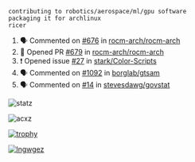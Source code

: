 ```
contributing to robotics/aerospace/ml/gpu software
packaging it for archlinux
ricer
```

<!--START_SECTION:activity-->
1. 🗣 Commented on [#676](https://github.com/rocm-arch/rocm-arch/issues/676) in [rocm-arch/rocm-arch](https://github.com/rocm-arch/rocm-arch)
2. 💪 Opened PR [#679](https://github.com/rocm-arch/rocm-arch/pull/679) in [rocm-arch/rocm-arch](https://github.com/rocm-arch/rocm-arch)
3. ❗️ Opened issue [#27](https://github.com/stark/Color-Scripts/issues/27) in [stark/Color-Scripts](https://github.com/stark/Color-Scripts)
4. 🗣 Commented on [#1092](https://github.com/borglab/gtsam/issues/1092) in [borglab/gtsam](https://github.com/borglab/gtsam)
5. 🗣 Commented on [#14](https://github.com/stevesdawg/govstat/issues/14) in [stevesdawg/govstat](https://github.com/stevesdawg/govstat)
<!--END_SECTION:activity-->


![statz](https://github-readme-stats.vercel.app/api?username=acxz&include_all_commits=true&show_icons=true)

<p><img align="center" src="https://github-readme-streak-stats.herokuapp.com/?user=acxz&" alt="acxz" /></p>

[![trophy](https://github-profile-trophy.vercel.app/?username=acxz)](https://github.com/ryo-ma/github-profile-trophy)

[![lngwgez](https://github-readme-stats.vercel.app/api/top-langs/?username=acxz&layout=compact)](https://github.com/acxz/github-readme-stats)
